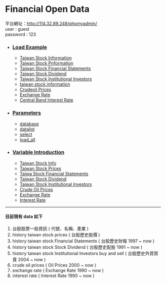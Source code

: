
# Financial Open Data

平台網址：http://114.32.89.248/phpmyadmin/ <br>
user : guest <br>
password : 123 <br>

* ### [Load Example](https://github.com/f496328mm/FinancialMining/blob/master/OpenData/Example.md)<br>
  * [Taiwan Stock Information](https://github.com/f496328mm/FinancialMining/blob/master/OpenData/Example.md#load-taiwan-stock-information)
  * [Taiwan Stock Pnformation](https://github.com/f496328mm/FinancialMining/blob/master/OpenData/Example.md#load-taiwan-stock-price)
  * [Taiwan Stock Financial Statements](https://github.com/f496328mm/FinancialMining/blob/master/OpenData/Example.md#load-taiwan-stock-financialstatements)
  * [Taiwan Stock Dividend](https://github.com/f496328mm/FinancialMining/blob/master/OpenData/Example.md#load-taiwan-stock-stockdividend)
  * [Taiwan Stock Institutional Investors](https://github.com/f496328mm/FinancialMining/blob/master/OpenData/Example.md#load-taiwan-stock-institutionalinvestors-buy-and-sell)
  * [taiwan stock information](https://github.com/f496328mm/FinancialMining/blob/master/OpenData/Example.md#load-taiwan-stock-information)
  * [Crudeoil Prices](https://github.com/f496328mm/FinancialMining/blob/master/OpenData/Example.md#load-crudeoilprices)
  * [Exchange Rate](https://github.com/f496328mm/FinancialMining/blob/master/OpenData/Example.md#load-exchangerate)
  * [Central Band Interest Rate](https://github.com/f496328mm/FinancialMining/blob/master/OpenData/Example.md#load-central-band-interestrate)
  
* ### [Parameters](https://github.com/f496328mm/FinancialMining/blob/master/OpenData/Parameters.md)<br>
  * [database](https://github.com/f496328mm/FinancialMining/blob/master/OpenData/Parameters.md#database---stockinfo-stockprice-financialstatements-stockdividend-institutionalinvestors-crudeoilprices-exchangerate-interestrate---defult--)
  * [datalist](https://github.com/f496328mm/FinancialMining/blob/master/OpenData/Parameters.md#datalist--true-or-false--defult--flase-)
  * [select](https://github.com/f496328mm/FinancialMining/blob/master/OpenData/Parameters.md#select--stock-id-2002--or-country-name-eur-etc---defult--)
  * [load_all](https://github.com/f496328mm/FinancialMining/blob/master/OpenData/Parameters.md#load_all--true-or-false--defult--flase-)
  
* ### [Variable Introduction](https://github.com/f496328mm/FinancialMining/blob/master/OpenData/VariableIntroduction.md)
  * [Taiwan Stock Info](https://github.com/f496328mm/FinancialMining/blob/master/OpenData/VariableIntroduction.md#1-taiwan-stock-info)
  * [Taiwan Stock Prices](https://github.com/f496328mm/FinancialMining/blob/master/OpenData/VariableIntroduction.md#2-taiwan-stock-prices)
  * [Taiwa Stock Financial Statements](https://github.com/f496328mm/FinancialMining/blob/master/OpenData/VariableIntroduction.md#3-taiwan-stock-financial-statements)
  * [Taiwan Stock Dividend](https://github.com/f496328mm/FinancialMining/blob/master/OpenData/VariableIntroduction.md#4-taiwan-stock-dividend)
  * [Taiwan Stock Institutional Investors](https://github.com/f496328mm/FinancialMining/blob/master/OpenData/VariableIntroduction.md#5-taiwan-stock-institutional-investors)
  * [Crude Oil Prices](https://github.com/f496328mm/FinancialMining/blob/master/OpenData/VariableIntroduction.md#6-crude-oil-prices)
  * [Exchange Rate](https://github.com/f496328mm/FinancialMining/blob/master/OpenData/VariableIntroduction.md#7-exchange-rate)
  * [Interest Rate](https://github.com/f496328mm/FinancialMining/blob/master/OpenData/VariableIntroduction.md#8-interest-rate)
  
------------------------------------------------------------
#### 目前現有 data 如下

1. 台股股票一般資訊 ( 代號、名稱、產業 ) <br>
2. history taiwan stock prices ( 台股歷史股價 )<br>
3. history taiwan stock Financial Statements ( 台股歷史財報 1997 ~ now )<br>
4. history taiwan stock Stock Dividend ( 台股歷史配股 1991 ~ now )<br>
5. history taiwan stock Institutional Investors buy and sell ( 台股歷史外資買賣 2004 ~ now )<br>
6. crude oil prices ( Oil Prices 2000 ~ now )<br>
7. exchange rate ( Exchange Rate 1990 ~ now )<br>
8. interest rate ( Interest Rate 1990 ~ now )<br>

<!---請先下載
[ load_data.py ](https://github.com/f496328mm/FinancialMining/blob/master/FinancialOpenData/load_data.py) <br>
ps : 可藉由 stock_id, data 進行資料合併--->



